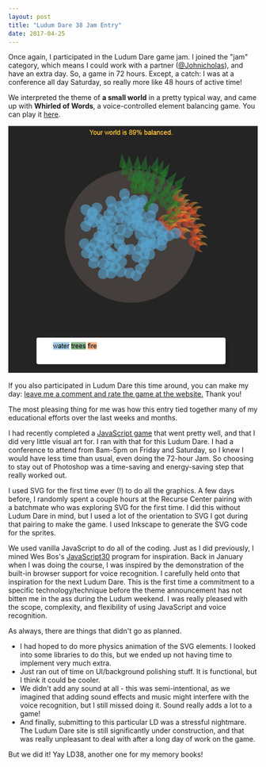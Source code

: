 ```yaml
---
layout: post
title: "Ludum Dare 38 Jam Entry"
date: 2017-04-25
---
```


Once again, I participated in the Ludum Dare game jam. I joined the "jam" category, which means I could work with a partner ([@Johnicholas](https://twitter.com/Johnicholas)), and have an extra day. So, a game in 72 hours. Except, a catch: I was at a conference all day Saturday, so really more like 48 hours of active time!

We interpreted the theme of **a small world** in a pretty typical way, and came up with **Whirled of Words**, a voice-controlled element balancing game. You can play it [here](https://katieamazing.com/games/LD38/).


[![Click this image to see Whirled of Words in action](/games/LD38/basegame.jpg)](http://katieamazing.com/games/LD38/)

If you also participated in Ludum Dare this time around, you can make my day: [leave me a comment and rate the game at the website.](https://ldjam.com/events/ludum-dare/38/whirled-of-words-1) Thank you!



The most pleasing thing for me was how this entry tied together many of my educational efforts over the last weeks and months.

I had recently completed a [JavaScript game](http://katieamazing.com/blog/2017/02/24/moon-sugar) that went pretty well, and that I did very little visual art for. I ran with that for this Ludum Dare. I had a conference to attend from 8am-5pm on Friday and Saturday, so I knew I would have less time than usual, even doing the 72-hour Jam. So choosing to stay out of Photoshop was a time-saving and energy-saving step that really worked out.

I used SVG for the first time ever (!) to do all the graphics. A few days before, I randomly spent a couple hours at the Recurse Center pairing with a batchmate who was exploring SVG for the first time. I did this without Ludum Dare in mind, but I used a lot of the orientation to SVG I got during that pairing to make the game. I used Inkscape to generate the SVG code for the sprites.

We used vanilla JavaScript to do all of the coding. Just as I did previously, I mined Wes Bos's [JavaScript30](https://javascript30.com/) program for inspiration. Back in January when I was doing the course, I was inspired by the demonstration of the built-in browser support for voice recognition. I carefully held onto that inspiration for the next Ludum Dare. This is the first time a commitment to a specific technology/technique before the theme announcement has not bitten me in the ass during the Ludum weekend. I was really pleased with the scope, complexity, and flexibility of using JavaScript and voice recognition.

As always, there are things that didn't go as planned. 
  * I had hoped to do more physics animation of the SVG elements. I looked into some libraries to do this, but we ended up not having time to implement very much extra. 
  * Just ran out of time on UI/background polishing stuff. It is functional, but I think it could be cooler.
  * We didn't add any sound at all - this was semi-intentional, as we imagined that adding sound effects and music might interfere with the voice recognition, but I still missed doing it. Sound really adds a lot to a game! 
  * And finally, submitting to this particular LD was a stressful nightmare. The Ludum Dare site is still significantly under construction, and that was really unpleasant to deal with after a long day of work on the game.

But we did it! Yay LD38, another one for my memory books!
